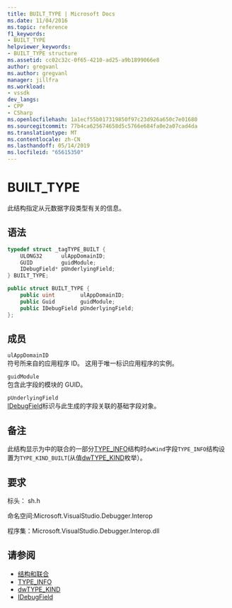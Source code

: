```yaml
---
title: BUILT_TYPE | Microsoft Docs
ms.date: 11/04/2016
ms.topic: reference
f1_keywords:
- BUILT_TYPE
helpviewer_keywords:
- BUILT_TYPE structure
ms.assetid: cc02c32c-0f65-4210-ad25-a9b1899066e8
author: gregvanl
ms.author: gregvanl
manager: jillfra
ms.workload:
- vssdk
dev_langs:
- CPP
- CSharp
ms.openlocfilehash: 1a1ecf55b017319850f97c23d926a650c7e01680
ms.sourcegitcommit: 77b4ca625674658d5c5766e684fa0e2a07cad4da
ms.translationtype: MT
ms.contentlocale: zh-CN
ms.lasthandoff: 05/14/2019
ms.locfileid: "65615350"
---
```

# <a name="builttype"></a>BUILT_TYPE
此结构指定从元数据字段类型有关的信息。

## <a name="syntax"></a>语法

```cpp
typedef struct _tagTYPE_BUILT {
    ULONG32      ulAppDomainID;
    GUID         guidModule;
    IDebugField* pUnderlyingField;
} BUILT_TYPE;
```

```csharp
public struct BUILT_TYPE {
    public uint        ulAppDomainID;
    public Guid        guidModule;
    public IDebugField pUnderlyingField;
};
```

## <a name="members"></a>成员
`ulAppDomainID`\
符号所来自的应用程序 ID。 这用于唯一标识应用程序的实例。

`guidModule`\
包含此字段的模块的 GUID。

`pUnderlyingField`\
[IDebugField](../../../extensibility/debugger/reference/idebugfield.md)标识与此生成的字段关联的基础字段对象。

## <a name="remarks"></a>备注
此结构显示为中的联合的一部分[TYPE_INFO](../../../extensibility/debugger/reference/type-info.md)结构时`dwKind`字段`TYPE_INFO`结构设置为`TYPE_KIND_BUILT`(从值[dwTYPE_KIND](../../../extensibility/debugger/reference/dwtype-kind.md)枚举）。

## <a name="requirements"></a>要求
标头： sh.h

命名空间:Microsoft.VisualStudio.Debugger.Interop

程序集：Microsoft.VisualStudio.Debugger.Interop.dll

## <a name="see-also"></a>请参阅
- [结构和联合](../../../extensibility/debugger/reference/structures-and-unions.md)
- [TYPE_INFO](../../../extensibility/debugger/reference/type-info.md)
- [dwTYPE_KIND](../../../extensibility/debugger/reference/dwtype-kind.md)
- [IDebugField](../../../extensibility/debugger/reference/idebugfield.md)
